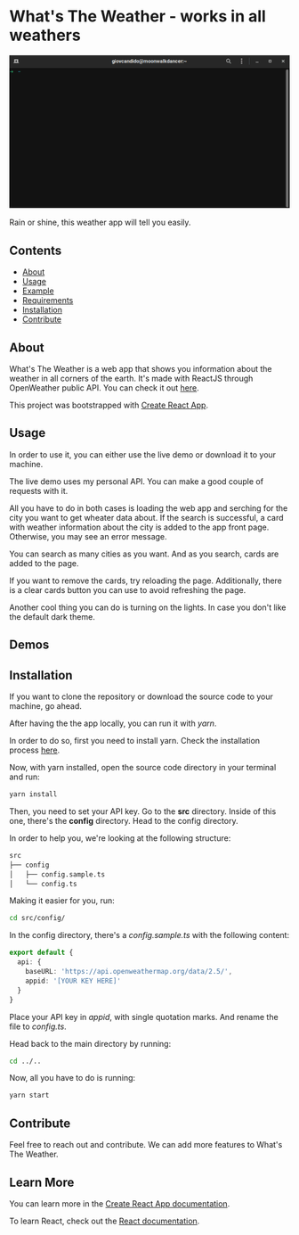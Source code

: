 # What's The Weather - works in all weathers

<p align="center">
    <img src="https://github.com/giovcandido/sedona/blob/master/demos/playlist_download.gif?raw=true" alt="Sedona downloading a playlist">
</p>

Rain or shine, this weather app will tell you easily.

## Contents

- [About](#about)
- [Usage](#usage)
- [Example](#example)
- [Requirements](#requirements)
- [Installation](#installation)
- [Contribute](#contribute)

## About

What's The Weather is a web app that shows you information about the weather in all corners of the earth. It's made with ReactJS through OpenWeather public API. You can check it out [here](https://giovcandido.github.io/whats-the-weather/).

This project was bootstrapped with [Create React App](https://github.com/facebook/create-react-app).

## Usage

In order to use it, you can either use the live demo or download it to your machine.

The live demo uses my personal API. You can make a good couple of requests with it.

All you have to do in both cases is loading the web app and serching for the city you want to get wheater data about. If the search is successful, a card with weather information about the city is added to the app front page. Otherwise, you may see an error message.

You can search as many cities as you want. And as you search, cards are added to the page. 

If you want to remove the cards, try reloading the page. Additionally, there is a clear cards button you can use to avoid refreshing the page.

Another cool thing you can do is turning on the lights. In case you don't like the default dark theme.

## Demos

## Installation

If you want to clone the repository or download the source code to your machine, go ahead.

After having the the app locally, you can run it with _yarn_.

In order to do so, first you need to install yarn. Check the installation process [here](https://classic.yarnpkg.com/lang/en/docs/install/).

Now, with yarn installed, open the source code directory in your terminal and run:
```bash
yarn install
```

Then, you need to set your API key. Go to the __src__ directory. Inside of this one, there's the __config__ directory. Head to the config directory.

In order to help you, we're looking at the following structure:
```bash
src
├── config
│   ├── config.sample.ts
│   └── config.ts
```

Making it easier for you, run:
```bash
cd src/config/
```

In the config directory, there's a _config.sample.ts_ with the following content:
```ts
export default {
  api: {
    baseURL: 'https://api.openweathermap.org/data/2.5/',
    appid: '[YOUR KEY HERE]'
  }
}
```

Place your API key in _appid_, with single quotation marks. And rename the file to _config.ts_.

Head back to the main directory by running:
```bash
cd ../..
```

Now, all you have to do is running:
```bash
yarn start
```

## Contribute

Feel free to reach out and contribute. We can add more features to What's The Weather.

## Learn More

You can learn more in the [Create React App documentation](https://facebook.github.io/create-react-app/docs/getting-started).

To learn React, check out the [React documentation](https://reactjs.org/).
